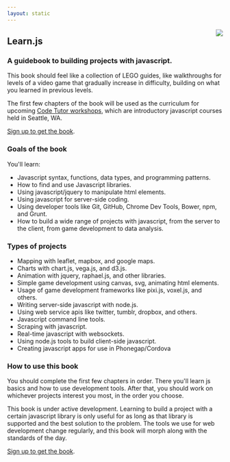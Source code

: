 ```yaml
---
layout: static
---
```

<div style="float:right;margin-left:20px;"><a href="https://leanpub.com/learnjs"><img src="{{ site.baseurl }}/img/learnjs.jpg" /></a></div>

## Learn.js
### A guidebook to building projects with javascript.

This book should feel like a collection of LEGO guides, like walkthroughs for levels of a video game that gradually increase in difficulty, building on what you learned in previous levels.

The first few chapters of the book will be used as the curriculum for upcoming [Code Tutor workshops](http://codetutor.org), which are introductory javascript courses held in Seattle, WA.

[Sign up to get the book](https://leanpub.com/learnjs).

### Goals of the book
You'll learn:  
- Javascript syntax, functions, data types, and programming patterns.
- How to find and use Javascript libraries.
- Using javascript/jquery to manipulate html elements.
- Using javascript for server-side coding.
- Using developer tools like Git, GitHub, Chrome Dev Tools, Bower, npm, and Grunt.
- How to build a wide range of projects with javascript, from the server to the client, from game development to data analysis.

### Types of projects
- Mapping with leaflet, mapbox, and google maps.
- Charts with chart.js, vega.js, and d3.js.
- Animation with jquery, raphael.js, and other libraries.
- Simple game development using canvas, svg, animating html elements.
- Usage of game development frameworks like pixi.js, voxel.js, and others.
- Writing server-side javascript with node.js.
- Using web service apis like twitter, tumblr, dropbox, and others.
- Javascript command line tools.
- Scraping with javascript.
- Real-time javascript with websockets.
- Using node.js tools to build client-side javascript.
- Creating javascript apps for use in Phonegap/Cordova

### How to use this book
You should complete the first few chapters in order. There you'll learn js basics and how to use development tools. After that, you should work on whichever projects interest you most, in the order you choose.

This book is under active development. Learning to build a project with a certain javascript library is only useful for as long as that library is supported and the best solution to the problem. The tools we use for web development change regularly, and this book will morph along with the standards of the day.

[Sign up to get the book](https://leanpub.com/learnjs).
